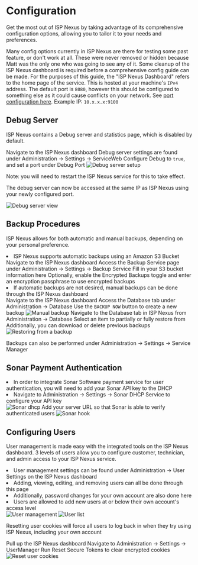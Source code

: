 # Configuration

Get the most out of ISP Nexus by taking advantage of its comprehensive
configuration options, allowing you to tailor it to your needs and preferences.

<warning>
    Many config options currently in ISP Nexus are there for testing some past feature, or don't work at all.
    These were never removed or hidden because Matt was the only one who was going to see any of it.
    Some cleanup of the ISP Nexus dashboard is required before a comprehensive config guide can be made.
</warning>

<tip>
    For the purposes of this guide, the "ISP Nexus Dashboard" refers to the home page of the service.
    This is hosted at your machine's <code>IPv4</code> address.
    The default port is <code>8080</code>, however this should be configured to something else as it could
    cause conflicts on your network. See <a href="Installation.md#installation-configure-port">port configuration here</a>.
    Example IP: <code>10.x.x.x:9100</code>
</tip>

## Debug Server

<p id="configuration-debug-article">ISP Nexus contains a Debug server and statistics page, which is disabled by default.</p>

<procedure title="Enabling Debug Server" id="configuration-debug-enable">
    <step>Navigate to the ISP Nexus dashboard</step>
    <step>Debug server settings are found under <control>Administration → Settings → ServiceWeb</control></step>
    <step>Configure <control>Debug</control> to <code>true</code>, and set a port under <control>Debug Port</control></step>
    <img src="debug-server-setup.png" alt="Debug server setup" border-effect="line"/>
</procedure>

<tip id="configuration-debug-restart">Note: you will need to restart the ISP Nexus service for this to take effect.</tip>

<procedure title="Accessing Debug Server" id="configuration-debug-access">
    <p>The debug server can now be accessed at the same IP as ISP Nexus using your newly configured port.</p>
    <img src="debug-server-view.png" alt="Debug server view" border-effect="line"/>
</procedure>

## Backup Procedures

ISP Nexus allows for both automatic and manual backups, depending on your personal preference.

<procedure title="Automatic Backups">
    <list>
        <li>ISP Nexus supports automatic backups using an Amazon S3 Bucket</li>
    </list>
    <step>Navigate to the ISP Nexus dashboard</step>
    <step>Access the Backup Service page under <control>Administration → Settings → Backup Service</control></step>
    <step>Fill in your S3 bucket information here</step>
    <step>Optionally, enable the <control>Encrypted Backups</control> toggle
    and enter an encryption passphrase to use encrypted backups</step>
</procedure>

<procedure title="Manual Backups">
    <list>
        <li>If automatic backups are not desired, manual backups can be done through the ISP Nexus dashboard</li>
    </list>
    <step>Navigate to the ISP Nexus dashboard</step>
    <step>Access the Database tab under <control>Administration → Database</control></step>
    <step>Use the <code>BACKUP NOW</code> button to create a new backup</step>
    <img src="backup-manual.png" alt="Manual backup" border-effect="line"/>
</procedure>

<procedure title="Restoring from a Backup">
    <step>Navigate to the Database tab in ISP Nexus from <control>Administration → Database</control></step>
    <step>Select an item to partially or fully restore from</step>
    <step>Additionally, you can download or delete previous backups</step>
    <img src="backup-restore.png" alt="Restoring from a backup" border-effect="line"/>
</procedure>

<tip>Backups can also be performed under <control>Administration → Settings → Service Manager</control></tip>

## Sonar Payment Authentication

<procedure title="Sonar DHCP Service">
    <list>
        <li>In order to integrate Sonar Software payment service for user authentication,
        you will need to add your Sonar API key to the DHCP</li>
        <li>Navigate to <control>Administration → Settings → Sonar DHCP Service</control>
        to configure your API key</li>
    </list>
    <img src="sonar-dhcp.png" alt="Sonar dhcp" border-effect="line"/>
</procedure>

<procedure title="Sonar Hook">
    <step>Add your server URL so that Sonar is able to verify authenticated users</step>
    <img src="sonar-hook.png" alt="Sonar hook" border-effect="line"/>
</procedure>

## Configuring Users

<p id="configuration-user-article">User management is made easy with the integrated tools on the ISP Nexus dashboard.
3 levels of users allow you to configure customer, technician, and admin access to your ISP Nexus service.</p>

<procedure title="User Management" id="configuration-user-manage">
    <list>
        <li>
            User management settings can be found under
            <control>Administration → User Settings</control> on the ISP Nexus dashboard
        </li>
        <li>Adding, viewing, editing, and removing users can all be done through this page</li>
        <li>Additionally, password changes for your own account are also done here</li>
        <li>Users are allowed to add new users at or below their own account's access level</li>
    </list>
    <img src="user-management.png" alt="User management" border-effect="line"/>
    <img src="user-management-detailed.png" alt="User list" border-effect="line"/>
</procedure>

<procedure title="Clearing ISP Nexus User Cookies" id="configuration-user-reset">
    <p>
        Resetting user cookies will force all users to log back in when they
        try using ISP Nexus, including your own account
    </p>
    <step>Pull up the ISP Nexus dashboard</step>
    <step>Navigate to <control>Administration → Settings → UserManager</control></step>
    <step>Run <control>Reset Secure Tokens</control> to clear encrypted cookies</step>
    <img src="user-reset-cookies.png" alt="Reset user cookies" border-effect="line"/>
</procedure>